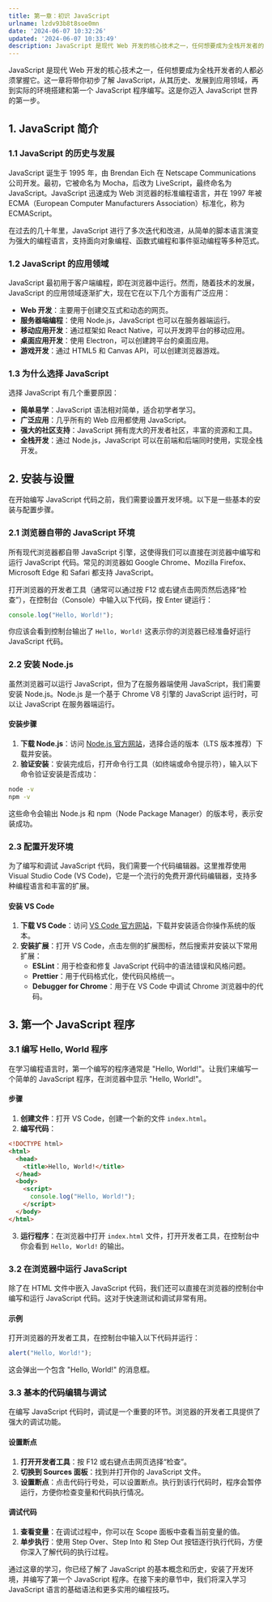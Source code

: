 ```yaml
---
title: 第一章：初识 JavaScript
urlname: lzdv93b8t8soe0mn
date: '2024-06-07 10:32:26'
updated: '2024-06-07 10:33:49'
description: JavaScript 是现代 Web 开发的核心技术之一，任何想要成为全栈开发者的人都必须掌握它。这一章将带你初步了解 JavaScript，从其历史、发展到应用领域，再到实际的环境搭建和第一个 JavaScript 程序编写。这是你迈入 JavaScript 世界的第一步。1. JavaSc...
---
```

JavaScript 是现代 Web 开发的核心技术之一，任何想要成为全栈开发者的人都必须掌握它。这一章将带你初步了解 JavaScript，从其历史、发展到应用领域，再到实际的环境搭建和第一个 JavaScript 程序编写。这是你迈入 JavaScript 世界的第一步。

## 1. JavaScript 简介

### 1.1 JavaScript 的历史与发展

JavaScript 诞生于 1995 年，由 Brendan Eich 在 Netscape Communications 公司开发。最初，它被命名为 Mocha，后改为 LiveScript，最终命名为 JavaScript。JavaScript 迅速成为 Web 浏览器的标准编程语言，并在 1997 年被 ECMA（European Computer Manufacturers Association）标准化，称为 ECMAScript。

在过去的几十年里，JavaScript 进行了多次迭代和改进，从简单的脚本语言演变为强大的编程语言，支持面向对象编程、函数式编程和事件驱动编程等多种范式。

### 1.2 JavaScript 的应用领域

JavaScript 最初用于客户端编程，即在浏览器中运行。然而，随着技术的发展，JavaScript 的应用领域逐渐扩大，现在它在以下几个方面有广泛应用：

- **Web 开发**：主要用于创建交互式和动态的网页。
- **服务器端编程**：使用 Node.js，JavaScript 也可以在服务器端运行。
- **移动应用开发**：通过框架如 React Native，可以开发跨平台的移动应用。
- **桌面应用开发**：使用 Electron，可以创建跨平台的桌面应用。
- **游戏开发**：通过 HTML5 和 Canvas API，可以创建浏览器游戏。

### 1.3 为什么选择 JavaScript

选择 JavaScript 有几个重要原因：

- **简单易学**：JavaScript 语法相对简单，适合初学者学习。
- **广泛应用**：几乎所有的 Web 应用都使用 JavaScript。
- **强大的社区支持**：JavaScript 拥有庞大的开发者社区，丰富的资源和工具。
- **全栈开发**：通过 Node.js，JavaScript 可以在前端和后端同时使用，实现全栈开发。

## 2. 安装与设置

在开始编写 JavaScript 代码之前，我们需要设置开发环境。以下是一些基本的安装与配置步骤。

### 2.1 浏览器自带的 JavaScript 环境

所有现代浏览器都自带 JavaScript 引擎，这使得我们可以直接在浏览器中编写和运行 JavaScript 代码。常见的浏览器如 Google Chrome、Mozilla Firefox、Microsoft Edge 和 Safari 都支持 JavaScript。

打开浏览器的开发者工具（通常可以通过按 F12 或右键点击网页然后选择“检查”），在控制台（Console）中输入以下代码，按 Enter 键运行：

```javascript
console.log("Hello, World!");
```

你应该会看到控制台输出了 `Hello, World!` 这表示你的浏览器已经准备好运行 JavaScript 代码。

### 2.2 安装 Node.js

虽然浏览器可以运行 JavaScript，但为了在服务器端使用 JavaScript，我们需要安装 Node.js。Node.js 是一个基于 Chrome V8 引擎的 JavaScript 运行时，可以让 JavaScript 在服务器端运行。

#### 安装步骤

1.  **下载 Node.js**：访问 [Node.js 官方网站](https://nodejs.org/)，选择合适的版本（LTS 版本推荐）下载并安装。 
2.  **验证安装**：安装完成后，打开命令行工具（如终端或命令提示符），输入以下命令验证安装是否成功： 
```bash
node -v
npm -v
```

这些命令会输出 Node.js 和 npm（Node Package Manager）的版本号，表示安装成功。 

### 2.3 配置开发环境

为了编写和调试 JavaScript 代码，我们需要一个代码编辑器。这里推荐使用 Visual Studio Code (VS Code)，它是一个流行的免费开源代码编辑器，支持多种编程语言和丰富的扩展。

#### 安装 VS Code

1. **下载 VS Code**：访问 [VS Code 官方网站](https://code.visualstudio.com/)，下载并安装适合你操作系统的版本。
2. **安装扩展**：打开 VS Code，点击左侧的扩展图标，然后搜索并安装以下常用扩展： 
   - **ESLint**：用于检查和修复 JavaScript 代码中的语法错误和风格问题。
   - **Prettier**：用于代码格式化，使代码风格统一。
   - **Debugger for Chrome**：用于在 VS Code 中调试 Chrome 浏览器中的代码。

## 3. 第一个 JavaScript 程序

### 3.1 编写 Hello, World 程序

在学习编程语言时，第一个编写的程序通常是 "Hello, World!"。让我们来编写一个简单的 JavaScript 程序，在浏览器中显示 "Hello, World!"。

#### 步骤

1. **创建文件**：打开 VS Code，创建一个新的文件 `index.html`。
2. **编写代码**：

```html
<!DOCTYPE html>
<html>
  <head>
    <title>Hello, World!</title>
  </head>
  <body>
    <script>
      console.log("Hello, World!");
    </script>
  </body>
</html>
```

3. **运行程序**：在浏览器中打开 `index.html` 文件，打开开发者工具，在控制台中你会看到 `Hello, World!` 的输出。

### 3.2 在浏览器中运行 JavaScript

除了在 HTML 文件中嵌入 JavaScript 代码，我们还可以直接在浏览器的控制台中编写和运行 JavaScript 代码。这对于快速测试和调试非常有用。

#### 示例

打开浏览器的开发者工具，在控制台中输入以下代码并运行：

```javascript
alert("Hello, World!");
```

这会弹出一个包含 "Hello, World!" 的消息框。

### 3.3 基本的代码编辑与调试

在编写 JavaScript 代码时，调试是一个重要的环节。浏览器的开发者工具提供了强大的调试功能。

#### 设置断点

1. **打开开发者工具**：按 F12 或右键点击网页选择“检查”。
2. **切换到 Sources 面板**：找到并打开你的 JavaScript 文件。
3. **设置断点**：点击代码行号处，可以设置断点。执行到该行代码时，程序会暂停运行，方便你检查变量和代码执行情况。

#### 调试代码

1. **查看变量**：在调试过程中，你可以在 Scope 面板中查看当前变量的值。
2. **单步执行**：使用 Step Over、Step Into 和 Step Out 按钮逐行执行代码，方便你深入了解代码的执行过程。

通过这章的学习，你已经了解了 JavaScript 的基本概念和历史，安装了开发环境，并编写了第一个 JavaScript 程序。在接下来的章节中，我们将深入学习 JavaScript 语言的基础语法和更多实用的编程技巧。
